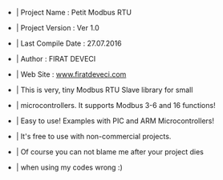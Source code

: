  * | Project Name       :   Petit Modbus RTU                   
 * | Project Version    :   Ver 1.0                            
 * | Last Compile Date  :   27.07.2016                         
 * | Author             :   FIRAT DEVECI                       
 * | Web Site           :   www.firatdeveci.com                
 
 * | This is very, tiny Modbus RTU Slave library for small     
 * | microcontrollers. It supports Modbus 3-6 and 16 functions!
 * | Easy to use! Examples with PIC and ARM Microcontrollers!  
 
 * | It's free to use with non-commercial projects.            
 * | Of course you can not blame me after your project dies    
 * | when using my codes wrong :)                              
